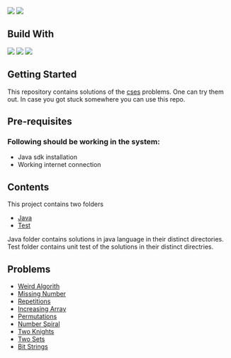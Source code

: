 ![](https://img.shields.io/github/languages/count/PawanRoy1997/CSES-Solutions)
![](https://img.shields.io/github/workflow/status/PawanRoy1997/CSES-Solutions/Testing)

## Build With
![](https://img.shields.io/badge/Lang-Java-informational?style=flat&logo=java&logoColor=white)
![](https://img.shields.io/badge/Build_Tool-Gradle-informational?style=flat&logo=gradle&logoColor=white)
![](https://img.shields.io/badge/Testing-JUnit-informational?style=flat&logo=junit5&logoColor=white)

## Getting Started
This repository contains solutions of the [cses](https://cses.fi) problems. One can try them out.
In case you got stuck somewhere you can use this repo.

## Pre-requisites
### Following should be working in the system:

- Java sdk installation
- Working internet connection

## Contents
This project contains two folders 
- [Java](/src/main/java)
- [Test](/src/test/java)

Java folder contains solutions in java language in their distinct directories.
Test folder contains unit test of the solutions in their distinct directries.

## Problems
- [Weird Algorith](/Problems/WeirdAlgorithm.md)
- [Missing Number](/Problems/MissingNumber.md)
- [Repetitions](/Problems/Repetitions.md)
- [Increasing Array](/Problems/IncreasingArray.md)
- [Permutations](/Problems/Permutations.md)
- [Number Spiral](/Problems/NumberSpiral.md)
- [Two Knights](/Problems/TwoKnights.md)
- [Two Sets](/Problems/TwoSets.md)
- [Bit Strings](/Problems/BitStrings.md)
